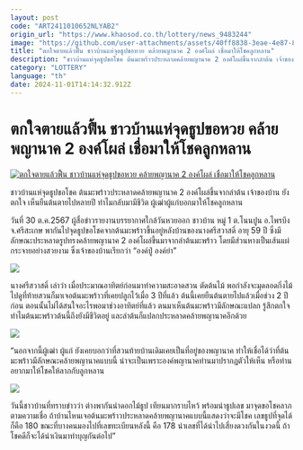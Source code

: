 ```yaml
---
layout: post
code: "ART2411010652NLYAB2"
origin_url: "https://www.khaosod.co.th/lottery/news_9483244"
image: "https://github.com/user-attachments/assets/40ff8838-3eae-4e87-8890-973c6a23d0f7"
title: "ตกใจตายแล้วฟื้น ชาวบ้านแห่จุดธูปขอหวย คล้ายพญานาค 2 องค์โผล่ เชื่อมาให้โชคลูกหลาน"
description: "ชาวบ้านแห่จุดธูปขอโชค ต้นมะพร้าวประหลาดคล้ายพญานาค 2 องค์โผล่ขึ้นจากลำต้น เจ้าของบ้าน ยังตกใจ เห็นยืนต้นตายไปหลายปี ทำไมกลับมามีชีวิต"
category: "LOTTERY"
language: "th"
date: 2024-11-01T14:14:32.912Z
---
```


# ตกใจตายแล้วฟื้น ชาวบ้านแห่จุดธูปขอหวย คล้ายพญานาค 2 องค์โผล่ เชื่อมาให้โชคลูกหลาน

[![ตกใจตายแล้วฟื้น ชาวบ้านแห่จุดธูปขอหวย คล้ายพญานาค 2 องค์โผล่ เชื่อมาให้โชคลูกหลาน](https://www.khaosod.co.th/wpapp/uploads/2024/10/หวย1-3.jpg "ตกใจตายแล้วฟื้น ชาวบ้านแห่จุดธูปขอหวย คล้ายพญานาค 2 องค์โผล่ เชื่อมาให้โชคลูกหลาน")](https://www.khaosod.co.th/wpapp/uploads/2024/10/หวย1-3.jpg)

ชาวบ้านแห่จุดธูปขอโชค ต้นมะพร้าวประหลาดคล้ายพญานาค 2 องค์โผล่ขึ้นจากลำต้น เจ้าของบ้าน ยังตกใจ เห็นยืนต้นตายไปหลายปี ทำไมกลับมามีชีวิต ผู้เฒ่าผู้แก่บอกมาให้โชคลูกหลาน

วันที่ 30 ต.ค.2567 ผู้สื่อข่าวรายงานบรรยากาศใกล้วันหวยออก ชาวบ้าน หมู่ 1 ต.โนนปูน อ.ไพรบึง จ.ศรีสะเกษ พากันไปจุดธูปขอโชคจากต้นมะพร้าวขึ้นอยู่หลังบ้านของนางศรีสวาสดิ์ อายุ 59 ปี ซึ่งมีลักษณะประหลาดรูปทรงคล้ายพญานาค 2 องค์โผล่ขึ้นมาจากลำต้นมะพร้าว โดยมีส่วนหางเป็นเส้นแผ่กระจายอย่างสวยงาม ซึ่งเจ้าของบ้านเรียกว่า “องค์ปู่ องค์ย่า”

[![](https://www.khaosod.co.th/wpapp/uploads/2024/10/หวย3-3-696x392.jpg)](https://www.khaosod.co.th/wpapp/uploads/2024/10/หวย3-3.jpg)

นางศรีสวาสดิ์ เล่าว่า เมื่อประมาณอาทิตย์ก่อนมาทำความสะอาดสวน ตัดต้นไม้ พอกำลังจะมุดลอดกิ่งไม้ไปดูที่ท้ายสวนก็มาเจอต้นมะพร้าวที่เคยปลูกไว้เมื่อ 3 ปีที่แล้ว ต้นนี้เคยยืนต้นตายไปแล้วเมื่อช่วง 2 ปีก่อน ตอนนั้นไม่ได้สนใจอะไรพอมาช่วงอาทิตย์ที่แล้ว ตนมาเห็นต้นมะพร้าวมีลักษณะแปลก รู้สึกตกใจทำไมต้นมะพร้าวต้นนี้ถึงยังมีชีวิตอยู่ และลำต้นก็แปลกประหลาดคล้ายพญานาคอีกด้วย

[![](https://www.khaosod.co.th/wpapp/uploads/2024/10/หวย2-4-696x392.jpg)](https://www.khaosod.co.th/wpapp/uploads/2024/10/หวย2-4.jpg)

“นอกจากนี้ผู้เฒ่า ผู้แก่ ยังเคยบอกว่าที่สวนท้ายบ้านเดิมเคยเป็นที่อยู่ของพญานาค ทำให้เชื่อได้ว่าที่ต้นมะพร้าวมีลักษณะคล้ายพญานาคแบบนี้ น่าจะเป็นเพราะองค์พญานาคท่านมาปรากฏตัวให้เห็น หรือท่านอยากมาให้โชคให้ลาภกับลูกหลาน

[![](https://www.khaosod.co.th/wpapp/uploads/2024/10/หวย1-3-696x392.jpg)](https://www.khaosod.co.th/wpapp/uploads/2024/10/หวย1-3.jpg)

วันนี้ชาวบ้านที่ทราบข่าวว่า ต่างพากันนำดอกไม้ธูป เทียนมากราบไหว้ พร้อมนำธูปเลข มาจุดขอโชคลาภตามความเชื่อ ถ้าบ้านไหนเจอต้นมะพร้าวประหลาดคล้ายพญานาคแบบนี้แสดงว่าจะมีโชค เลขธูปที่จุดได้ก็คือ 180 ขณะที่บางคนมองไปที่เลขทะเบียนหลังนี้ คือ 178 นำเลขที่ได้นำไปเสี่ยงดวงกันในงวดนี้ ถ้าโชคดีก็จะได้นำเงินมาทำบุญกันต่อไป”
